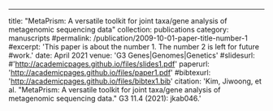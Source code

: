 ---
title: "MetaPrism: A versatile toolkit for joint taxa/gene analysis of metagenomic sequencing data"
collection: publications
category: manuscripts
#permalink: /publication/2009-10-01-paper-title-number-1
#excerpt: 'This paper is about the number 1. The number 2 is left for future #work.'
date: April 2021
venue: 'G3 Genes|Genomes|Genetics'
#slidesurl: #'http://academicpages.github.io/files/slides1.pdf'
paperurl: 'http://academicpages.github.io/files/paper1.pdf'
#bibtexurl: 'http://academicpages.github.io/files/bibtex1.bib'
citation: 'Kim, Jiwoong, et al. "MetaPrism: A versatile toolkit for joint taxa/gene analysis of metagenomic sequencing data." G3 11.4 (2021): jkab046.'

